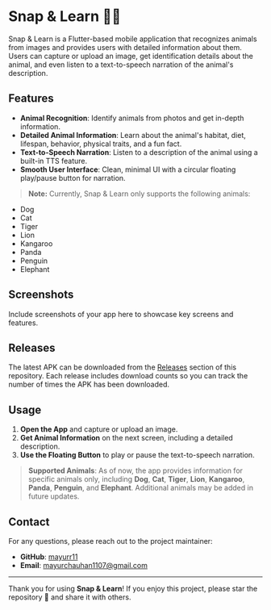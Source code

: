 # Snap & Learn 📸🐾

Snap & Learn is a Flutter-based mobile application that recognizes animals from images and provides users with detailed information about them. Users can capture or upload an image, get identification details about the animal, and even listen to a text-to-speech narration of the animal's description.

## Features
- **Animal Recognition**: Identify animals from photos and get in-depth information.
- **Detailed Animal Information**: Learn about the animal's habitat, diet, lifespan, behavior, physical traits, and a fun fact.
- **Text-to-Speech Narration**: Listen to a description of the animal using a built-in TTS feature.
- **Smooth User Interface**: Clean, minimal UI with a circular floating play/pause button for narration.

> **Note:** Currently, Snap & Learn only supports the following animals:
  - Dog
  - Cat
  - Tiger
  - Lion
  - Kangaroo
  - Panda
  - Penguin
  - Elephant

## Screenshots
Include screenshots of your app here to showcase key screens and features.

## Releases
The latest APK can be downloaded from the [Releases](https://github.com/mayurr11/snap_and_learn/releases) section of this repository. Each release includes download counts so you can track the number of times the APK has been downloaded.

## Usage
1. **Open the App** and capture or upload an image.
2. **Get Animal Information** on the next screen, including a detailed description.
3. **Use the Floating Button** to play or pause the text-to-speech narration.

> **Supported Animals**: As of now, the app provides information for specific animals only, including **Dog**, **Cat**, **Tiger**, **Lion**, **Kangaroo**, **Panda**, **Penguin**, and **Elephant**. Additional animals may be added in future updates.

## Contact
For any questions, please reach out to the project maintainer:
- **GitHub**: [mayurr11](https://github.com/mayurr11/)
- **Email**: mayurchauhan1107@gmail.com

---

Thank you for using **Snap & Learn**! If you enjoy this project, please star the repository 🌟 and share it with others.
